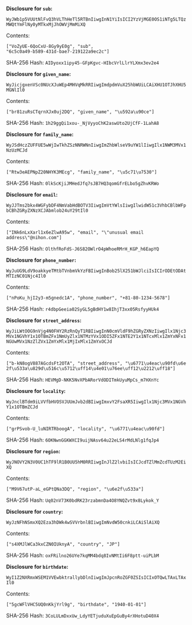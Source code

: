 __Disclosure for `sub`:__

```
WyJWb1p5VUUtNlFvQ3hVLThHeTl5RTBnIiwgInN1YiIsICI2YzVjMGE0OS1iNTg5LTQz
MWQtYmFlNy0yMTkxMjJhOWVjMmMiXQ
```

Contents:

```
["VoZyUE-6QoCxU-8Gy9yE0g", "sub",
"6c5c0a49-b589-431d-bae7-219122a9ec2c"]
```

SHA-256 Hash: `AIDyoxx1ipy45-GFpKgvc-HIbcVrlLlrYLXmx3ev2e4`

__Disclosure for `given_name`:__

```
WyJicjgxenVSc0NUcXJuWEp4MHVqMkRRIiwgImdpdmVuX25hbWUiLCAiXHU1OTJhXHU5
MGNlIl0
```

Contents:

```
["br81zuRsCTqrnXJx0uj2DQ", "given_name", "\u592a\u90ce"]
```

SHA-256 Hash: `1h29ggQi1xou-_NjVyyoChK2aswUto2UjCfF-1LahA8`

__Disclosure for `family_name`:__

```
WyJSdHczZUFFUE5wWjIwTkhZSzNNRWNnIiwgImZhbWlseV9uYW1lIiwgIlx1NWM3MVx1
NzUzMCJd
```

Contents:

```
["Rtw3eAEPNpZ20NHYK3MEcg", "family_name", "\u5c71\u7530"]
```

SHA-256 Hash: `0lkScKjiJMHedJfq7sJB7HQ3qomGfrELbo5gZhvKRWo`

__Disclosure for `email`:__

```
WyJJTms2bkx4WGFybDF4NmVabHdBOTV3IiwgImVtYWlsIiwgIlwidW51c3VhbCBlbWFp
bCBhZGRyZXNzXCJAbmlob24uY29tIl0
```

Contents:

```
["INk6nLxXarl1x6eZlwA95w", "email", "\"unusual email
address\"@nihon.com"]
```

SHA-256 Hash: `OlthfRoFdS-J6S82OWlrO4pWhoeRMrH_KGP_h6EapYQ`

__Disclosure for `phone_number`:__

```
WyJuUG9LdV9oakkyeTMtbTVnbmVkYzFBIiwgInBob25lX251bWJlciIsICIrODEtODAt
MTIzNC01Njc4Il0
```

Contents:

```
["nPoKu_hjI2y3-m5gnedc1A", "phone_number", "+81-80-1234-5678"]
```

SHA-256 Hash: `r4dbpGeeia02SyGL5gBdHY1w8IhjT3xx05RsfyyHUk4`

__Disclosure for `street_address`:__

```
WyJiLWtOOG9nVjg4N0FHY2RzRnQyT1RBIiwgInN0cmVldF9hZGRyZXNzIiwgIlx1Njc3
MVx1NGVhY1x1OTBmZFx1NmUyZlx1NTMzYVx1ODI5ZFx1NTE2Y1x1NTcxMlx1ZmYxNFx1
NGUwMVx1NzZlZVx1ZmYxMlx1MjIxMlx1ZmYxOCJd
```

Contents:

```
["b-kN8ogV887AGcdsFt2OTA", "street_address", "\u6771\u4eac\u90fd\u6e
2f\u533a\u829d\u516c\u5712\uff14\u4e01\u76ee\uff12\u2212\uff18"]
```

SHA-256 Hash: `HEVMgD-NKK5NvXPbARorVdODITmkUyuMpCs_m7HXnYc`

__Disclosure for `locality`:__

```
WyJnclBTdm9iLVVfbHVOSVJUUmJvb2dBIiwgImxvY2FsaXR5IiwgIlx1Njc3MVx1NGVh
Y1x1OTBmZCJd
```

Contents:

```
["grPSvob-U_luNIRTRboogA", "locality", "\u6771\u4eac\u90fd"]
```

SHA-256 Hash: `6OKNwnGGKWXCI9uijNAsv64u22eLS4rMdLNlg1fqJp4`

__Disclosure for `region`:__

```
WyJNOVY2N3V0UC1hTF9lR1B0UU5hM0RRIiwgInJlZ2lvbiIsICJcdTZlMmZcdTUzM2Ei
XQ
```

Contents:

```
["M9V67utP-aL_eGPtQNa3DQ", "region", "\u6e2f\u533a"]
```

SHA-256 Hash: `Uq02nV73K0bdRK23rzabmnDa4O8YNQZvt9x8Lykok_Y`

__Disclosure for `country`:__

```
WyJzNFhNSmxXQ2Eza3hDWk4wSVVrbnlBIiwgImNvdW50cnkiLCAiSlAiXQ
```

Contents:

```
["s4XMJlWCa3kxCZN0IUknyA", "country", "JP"]
```

SHA-256 Hash: `oxFRilno26UYe7kqMM4bdq8IvNMtIi6F8ptt-uiPLbM`

__Disclosure for `birthdate`:__

```
WyI1Z2NXRmxWSEM1VVEwbktrallybDlnIiwgImJpcnRoZGF0ZSIsICIxOTQwLTAxLTAx
Il0
```

Contents:

```
["5gcWFlVHC5UQ0nKkjYrl9g", "birthdate", "1940-01-01"]
```

SHA-256 Hash: `3CoLULmDxxUw_LdyYETjuduXuEpGuBy4rXHotuD40X4`